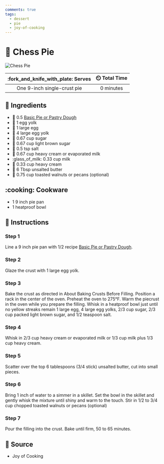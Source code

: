 ```yaml
---
comments: true
tags:
  - dessert
  - pie
  - joy-of-cooking
---
```

# :pie: Chess Pie

![Chess Pie](../assets/images/chess-pie.jpg)

| :fork_and_knife_with_plate: Serves | :timer_clock: Total Time |
|:----------------------------------:|:-----------------------: |
| One 9-inch single-crust pie | 0 minutes |

## :salt: Ingredients

- :pie: 0.5 [Basic Pie or Pastry Dough][1]
- :egg: 1 egg yolk
- :egg: 1 large egg
- :egg: 4 large egg yolk
- :candy: 0.67 cup sugar
- :maple_leaf: 0.67 cup light brown sugar
- :salt: 0.5 tsp salt
- :icecream: 0.67 cup heavy cream or evaporated milk
- :glass_of_milk: 0.33 cup milk
- :icecream: 0.33 cup heavy cream
- :butter: 6 Tbsp unsalted butter
- :chestnut: 0.75 cup toasted walnuts or pecans (optional)

## :cooking: Cookware

- 1 9 inch pie pan
- 1 heatproof bowl

## :pencil: Instructions

### Step 1

Line a 9 inch pie pan with 1/2 recipe [Basic Pie or Pastry Dough][1].

### Step 2

Glaze the crust with 1 large egg yolk.

### Step 3

Bake the crust as directed in About Baking Crusts Before Filling. Position a rack in the center of the oven. Preheat the
oven to 275°F. Warm the piecrust in the oven while you prepare the filling. Whisk in a heatproof bowl just until no
yellow streaks remain 1 large egg, 4 large egg yolks, 2/3 cup sugar, 2/3 cup packed light brown sugar, and 1/2 teaspoon
salt.

### Step 4

Whisk in 2/3 cup heavy cream or evaporated milk or 1/3 cup milk plus 1/3 cup heavy cream.

### Step 5

Scatter over the top 6 tablespoons (3/4 stick) unsalted butter, cut into small pieces.

### Step 6

Bring 1 inch of water to a simmer in a skillet. Set the bowl in the skillet and gently whisk the mixture until shiny and
warm to the touch. Stir in 1/2 to 3/4 cup chopped toasted walnuts or pecans (optional)

### Step 7

Pour the filling into the crust. Bake until firm, 50 to 65 minutes.

## :link: Source

- Joy of Cooking

[1]: <../ingredients/pastry-dough/basic-pastry.md>
